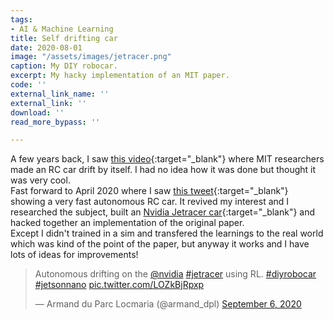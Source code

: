 ```yaml
---
tags:
- AI & Machine Learning
title: Self drifting car
date: 2020-08-01
image: "/assets/images/jetracer.png"
caption: My DIY robocar.
excerpt: My hacky implementation of an MIT paper.
code: ''
external_link_name: ''
external_link: ''
download: ''
read_more_bypass: ''

---
```

A few years back, I saw [this video](https://www.youtube.com/watch?v=opsmd5yuBF0){:target="_blank"} where MIT researchers made an RC car drift by itself. I had no idea how it was done but thought it was very cool.  
Fast forward to April 2020 where I saw [this tweet](https://twitter.com/a1k0n/status/1236716786751422465){:target="_blank"} showing a very fast autonomous RC car. It revived my interest and I researched the subject, built an [Nvidia Jetracer car](https://github.com/NVIDIA-AI-IOT/jetracer){:target="_blank"} and hacked together an implementation of the original paper.  
Except I didn't trained in a sim and transfered the learnings to the real world which was kind of the point of the paper, but anyway it works and I have lots of ideas for improvements!

<div class="flex w-full justify-center">
<blockquote class="twitter-tweet"><p lang="en" dir="ltr">Autonomous drifting on the <a href="https://twitter.com/nvidia?ref_src=twsrc%5Etfw">@nvidia</a> <a href="https://twitter.com/hashtag/jetracer?src=hash&amp;ref_src=twsrc%5Etfw">#jetracer</a> using RL. <a href="https://twitter.com/hashtag/diyrobocar?src=hash&amp;ref_src=twsrc%5Etfw">#diyrobocar</a> <a href="https://twitter.com/hashtag/jetsonnano?src=hash&amp;ref_src=twsrc%5Etfw">#jetsonnano</a> <a href="https://t.co/LOZkBjRpxp">pic.twitter.com/LOZkBjRpxp</a></p>&mdash; Armand du Parc Locmaria (@armand_dpl) <a href="https://twitter.com/armand_dpl/status/1302644348132233217?ref_src=twsrc%5Etfw">September 6, 2020</a></blockquote> <script async src="https://platform.twitter.com/widgets.js" charset="utf-8"></script> 
</div>